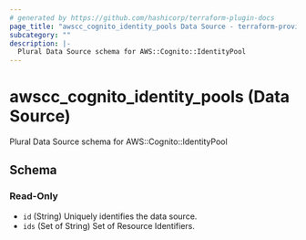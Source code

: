 ```yaml
---
# generated by https://github.com/hashicorp/terraform-plugin-docs
page_title: "awscc_cognito_identity_pools Data Source - terraform-provider-awscc"
subcategory: ""
description: |-
  Plural Data Source schema for AWS::Cognito::IdentityPool
---
```


# awscc_cognito_identity_pools (Data Source)

Plural Data Source schema for AWS::Cognito::IdentityPool



<!-- schema generated by tfplugindocs -->
## Schema

### Read-Only

- `id` (String) Uniquely identifies the data source.
- `ids` (Set of String) Set of Resource Identifiers.

